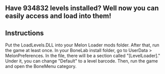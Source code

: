 ## Have 934832 levels installed? Well now you can easily access and load into them!

## Instructions
Put the LoadLevels.DLL into your Melon Loader mods folder. After that, run the game at least once. In your BoneLab install folder, go to UserData > MelonPreferences. In the file, there will be a section called "[LevelLoader]." Under it, you can change "Default" to a level barcode. Then, run the game and open the BoneMenu category.
